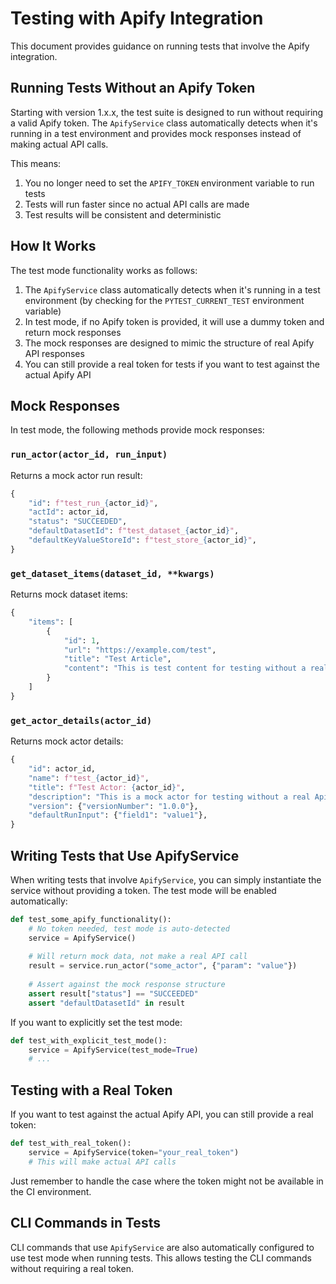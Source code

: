 # Testing with Apify Integration

This document provides guidance on running tests that involve the Apify integration.

## Running Tests Without an Apify Token

Starting with version 1.x.x, the test suite is designed to run without requiring a valid Apify token. The `ApifyService` class automatically detects when it's running in a test environment and provides mock responses instead of making actual API calls.

This means:

1. You no longer need to set the `APIFY_TOKEN` environment variable to run tests
2. Tests will run faster since no actual API calls are made
3. Test results will be consistent and deterministic

## How It Works

The test mode functionality works as follows:

1. The `ApifyService` class automatically detects when it's running in a test environment (by checking for the `PYTEST_CURRENT_TEST` environment variable)
2. In test mode, if no Apify token is provided, it will use a dummy token and return mock responses
3. The mock responses are designed to mimic the structure of real Apify API responses
4. You can still provide a real token for tests if you want to test against the actual Apify API

## Mock Responses

In test mode, the following methods provide mock responses:

### `run_actor(actor_id, run_input)`

Returns a mock actor run result:

```python
{
    "id": f"test_run_{actor_id}",
    "actId": actor_id,
    "status": "SUCCEEDED",
    "defaultDatasetId": f"test_dataset_{actor_id}",
    "defaultKeyValueStoreId": f"test_store_{actor_id}",
}
```

### `get_dataset_items(dataset_id, **kwargs)`

Returns mock dataset items:

```python
{
    "items": [
        {
            "id": 1,
            "url": "https://example.com/test",
            "title": "Test Article",
            "content": "This is test content for testing without a real Apify token."
        }
    ]
}
```

### `get_actor_details(actor_id)`

Returns mock actor details:

```python
{
    "id": actor_id,
    "name": f"test_{actor_id}",
    "title": f"Test Actor: {actor_id}",
    "description": "This is a mock actor for testing without a real Apify token.",
    "version": {"versionNumber": "1.0.0"},
    "defaultRunInput": {"field1": "value1"},
}
```

## Writing Tests that Use ApifyService

When writing tests that involve `ApifyService`, you can simply instantiate the service without providing a token. The test mode will be enabled automatically:

```python
def test_some_apify_functionality():
    # No token needed, test mode is auto-detected
    service = ApifyService()
    
    # Will return mock data, not make a real API call
    result = service.run_actor("some_actor", {"param": "value"})
    
    # Assert against the mock response structure
    assert result["status"] == "SUCCEEDED"
    assert "defaultDatasetId" in result
```

If you want to explicitly set the test mode:

```python
def test_with_explicit_test_mode():
    service = ApifyService(test_mode=True)
    # ...
```

## Testing with a Real Token

If you want to test against the actual Apify API, you can still provide a real token:

```python
def test_with_real_token():
    service = ApifyService(token="your_real_token")
    # This will make actual API calls
```

Just remember to handle the case where the token might not be available in the CI environment.

## CLI Commands in Tests

CLI commands that use `ApifyService` are also automatically configured to use test mode when running tests. This allows testing the CLI commands without requiring a real token.